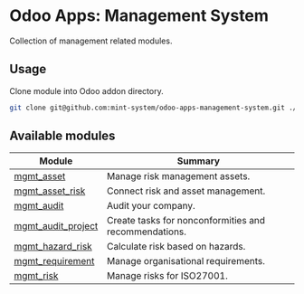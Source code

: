 # Odoo Apps: Management System

Collection of management related modules.

## Usage

Clone module into Odoo addon directory.

```bash
git clone git@github.com:mint-system/odoo-apps-management-system.git ./addons/management-system
```

## Available modules

| Module | Summary |
| --- | --- |
| [mgmt_asset](mgmt_asset) |         Manage risk management assets. |
| [mgmt_asset_risk](mgmt_asset_risk) |         Connect risk and asset management. |
| [mgmt_audit](mgmt_audit) |         Audit your company. |
| [mgmt_audit_project](mgmt_audit_project) |         Create tasks for nonconformities and recommendations. |
| [mgmt_hazard_risk](mgmt_hazard_risk) |         Calculate risk based on hazards. |
| [mgmt_requirement](mgmt_requirement) |         Manage organisational requirements. |
| [mgmt_risk](mgmt_risk) |         Manage risks for ISO27001. |

